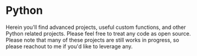 # Python
Herein you'll find advanced projects, useful custom functions, and other Python related projects. Please feel free to treat any code as open source. Please note that many of these projects are still works in progress, so please reachout to me if you'd like to leverage any.
